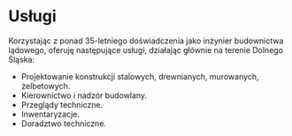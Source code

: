 # Usługi
Korzystając z ponad 35-letniego doświadczenia jako inżynier budownictwa lądowego, oferuję następujące usługi, działając głównie na terenie Dolnego Śląska:  

* Projektowanie konstrukcji stalowych, drewnianych, murowanych, żelbetowych.
* Kierownictwo i nadzór budowlany.
* Przeglądy techniczne.
* Inwentaryzacje.
* Doradztwo techniczne.

